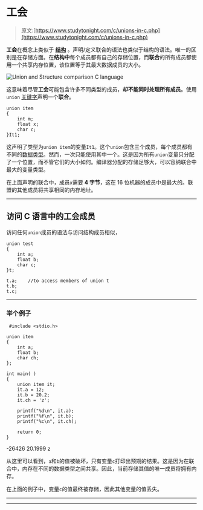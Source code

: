 # 工会

> 原文:[https://www.studytonight.com/c/unions-in-c.php](https://www.studytonight.com/c/unions-in-c.php)

**工会**在概念上类似于 **[结构](structures-in-c.php)** 。声明/定义联合的语法也类似于结构的语法。唯一的区别是在存储方面。在**结构中**每个成员都有自己的存储位置，而**联合**的所有成员都使用一个共享内存位置，该位置等于其最大数据成员的大小。

![Union and Structure comparison C language](../Images/9a7da99037f5f2d47f8fc5e65f395b1f.png)

这意味着尽管**工会**可能包含许多不同类型的成员，**却不能同时处理所有成员**。使用`union` [关键字](keywords-and-identifier.php)声明一个**联合**。

```
union item
{
    int m;
    float x;
    char c;
}It1;
```

这声明了类型为`union item`的变量`It1`。这个`union`包含三个成员，每个成员都有不同的[数据类型](datatype-in-c.php)。然而，一次只能使用其中一个。这是因为所有`union`变量只分配了一个位置，而不管它们的大小如何。编译器分配的存储足够大，可以容纳联合中最大的变量类型。

在上面声明的联合中，成员`x`需要 **4 字节**，这在 16 位机器的成员中是最大的。联盟的其他成员将共享相同的内存地址。

* * *

## 访问 C 语言中的工会成员

访问任何`union`成员的语法与访问结构成员相似，

```
union test
{
    int a;
    float b;
    char c;
}t;

t.a;    //to access members of union t
t.b;     
t.c;
```

* * *

### 举个例子

```
 #include <stdio.h>

union item
{
    int a;
    float b;
    char ch;
};

int main( )
{
    union item it;
    it.a = 12;
    it.b = 20.2;
    it.ch = 'z';

    printf("%d\n", it.a);
    printf("%f\n", it.b);
    printf("%c\n", it.ch);

    return 0;
}
```

-26426 20.1999 z

从这里可以看到，`a`和`b`的值被破坏，只有变量`c`打印出预期的结果。这是因为在联合中，内存在不同的数据类型之间共享。因此，当前存储其值的唯一成员将拥有内存。

在上面的例子中，变量`c`的值最终被存储，因此其他变量的值丢失。

* * *

* * *